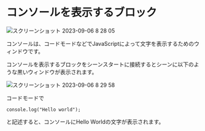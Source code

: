 # コンソールを表示するブロック

![スクリーンショット 2023-09-06 8 28 05](https://github.com/levelenter/blockvrock_doc/assets/43167728/5b358195-6a3d-4b33-82ca-198a4349f5f9)


コンソールは、コードモードなどでJavaScriptによって文字を表示するためのウィンドウです。

コンソールを表示するブロックをシーンスタートに接続するとシーンに以下のような黒いウィンドウが表示されます。


![スクリーンショット 2023-09-06 8 29 58](https://github.com/levelenter/blockvrock_doc/assets/43167728/495ee00b-c38b-4230-bd6f-974af5305810)


コードモードで
```
console.log("Hello world");
```

と記述すると、コンソールにHello Worldの文字が表示されます。
